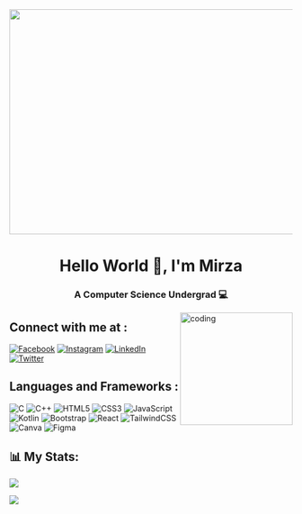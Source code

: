 <div id="header" align="center">
  <img src="https://media0.giphy.com/media/HK1hAnDfVDWwNDFSUx/giphy.gif?cid=ecf05e47a1iucwmg84jki7ca5f0wsbkntetnq0z2hmg64fye&ep=v1_gifs_related&rid=giphy.gif&ct=g" width="700" height="400"/>
</div>

<h1 align="center">Hello World 👋, I'm Mirza</h1>
<h3 align="center">A Computer Science Undergrad 💻</h3>

<img align="right" alt="coding" width="200" src="https://media2.giphy.com/media/11ZSwQNWba4YF2/giphy.webp?cid=ecf05e47nil067d1x0kbhl8vw2hsxl0abtiddkzn38sta68l&ep=v1_gifs_search&rid=giphy.webp&ct=g">

## Connect with me at :
[![Facebook](https://img.shields.io/badge/Facebook-%231877F2.svg?logo=Facebook&logoColor=white)](https://facebook.com/mirza.matinbaig) [![Instagram](https://img.shields.io/badge/Instagram-%23E4405F.svg?logo=Instagram&logoColor=white)](https://instagram.com/mirza._.23) [![LinkedIn](https://img.shields.io/badge/LinkedIn-%230077B5.svg?logo=linkedin&logoColor=white)](https://linkedin.com/in/mirza-matin-baig-aa1544253) [![Twitter](https://img.shields.io/badge/Twitter-%231DA1F2.svg?logo=Twitter&logoColor=white)](https://twitter.com/Baig1Matin) 

## Languages and Frameworks :
![C](https://img.shields.io/badge/c-%2300599C.svg?style=for-the-badge&logo=c&logoColor=white) ![C++](https://img.shields.io/badge/c++-%2300599C.svg?style=for-the-badge&logo=c%2B%2B&logoColor=white) ![HTML5](https://img.shields.io/badge/html5-%23E34F26.svg?style=for-the-badge&logo=html5&logoColor=white) ![CSS3](https://img.shields.io/badge/css3-%231572B6.svg?style=for-the-badge&logo=css3&logoColor=white)  ![JavaScript](https://img.shields.io/badge/javascript-%23323330.svg?style=for-the-badge&logo=javascript&logoColor=%23F7DF1E) ![Kotlin](https://img.shields.io/badge/kotlin-%230095D5.svg?style=for-the-badge&logo=kotlin&logoColor=white) ![Bootstrap](https://img.shields.io/badge/bootstrap-%23563D7C.svg?style=for-the-badge&logo=bootstrap&logoColor=white) ![React](https://img.shields.io/badge/react-%2320232a.svg?style=for-the-badge&logo=react&logoColor=%2361DAFB) ![TailwindCSS](https://img.shields.io/badge/tailwindcss-%2338B2AC.svg?style=for-the-badge&logo=tailwind-css&logoColor=white) ![Canva](https://img.shields.io/badge/Canva-%2300C4CC.svg?style=for-the-badge&logo=Canva&logoColor=white) 	![Figma](https://img.shields.io/badge/figma-%23F24E1E.svg?style=for-the-badge&logo=figma&logoColor=white)
## 📊 My Stats:
![](https://github-readme-stats.vercel.app/api?username=Mirza2309&theme=yeblu&hide_border=false&include_all_commits=false&count_private=false)<br/>
<!-- ![](https://github-readme-streak-stats.herokuapp.com/?user=Mirza2309&theme=yeblu&hide_border=false)<br/> -->
![](https://github-readme-stats.vercel.app/api/top-langs/?username=Mirza2309&theme=yeblu&hide_border=false&include_all_commits=false&count_private=false&layout=compact)

<!-- ### 🔝 Top Contributed Repo
![](https://github-contributor-stats.vercel.app/api?username=Mirza2309&limit=5&theme=dark&combine_all_yearly_contributions=true) -->
